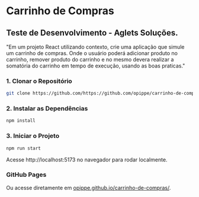 # Carrinho de Compras

## Teste de Desenvolvimento - Aglets Soluções.

"Em um projeto React utilizando contexto, crie uma aplicação que simule um carrinho de 
compras. Onde o usuário poderá adicionar produto no carrinho, remover produto do carrinho e 
no mesmo devera realizar a somatória do carrinho em tempo de execução, usando as boas 
praticas."

### 1. Clonar o Repositório

```bash
git clone https://github.com/https://github.com/opippe/carrinho-de-compras.git
```

### 2. Instalar as Dependências
```bash
npm install
```

### 3. Iniciar o Projeto
```bash
npm run start
```

Acesse http://localhost:5173 no navegador para rodar localmente.

### GitHub Pages
Ou acesse diretamente em [opippe.github.io/carrinho-de-compras/](https://opippe.github.io/carrinho-de-compras/).